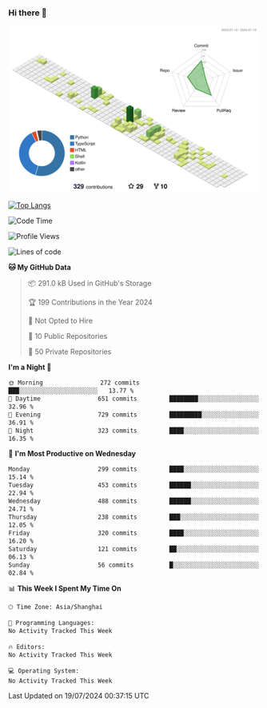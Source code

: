 ### Hi there 👋

![](./profile-3d-contrib/profile-green-animate.svg)

 

[![Top Langs](https://github-readme-stats.vercel.app/api/top-langs/?username=fly2tomato)](https://github.com/anuraghazra/github-readme-stats)


 

<!--START_SECTION:waka-->
![Code Time](http://img.shields.io/badge/Code%20Time-5%20hrs%2042%20mins-blue)

![Profile Views](http://img.shields.io/badge/Profile%20Views-2-blue)

![Lines of code](https://img.shields.io/badge/From%20Hello%20World%20I%27ve%20Written-519.6%20thousand%20lines%20of%20code-blue)

**🐱 My GitHub Data** 

> 📦 291.0 kB Used in GitHub's Storage 
 > 
> 🏆 199 Contributions in the Year 2024
 > 
> 🚫 Not Opted to Hire
 > 
> 📜 10 Public Repositories 
 > 
> 🔑 50 Private Repositories 
 > 
**I'm a Night 🦉** 

```text
🌞 Morning                272 commits         ███░░░░░░░░░░░░░░░░░░░░░░   13.77 % 
🌆 Daytime                651 commits         ████████░░░░░░░░░░░░░░░░░   32.96 % 
🌃 Evening                729 commits         █████████░░░░░░░░░░░░░░░░   36.91 % 
🌙 Night                  323 commits         ████░░░░░░░░░░░░░░░░░░░░░   16.35 % 
```
📅 **I'm Most Productive on Wednesday** 

```text
Monday                   299 commits         ████░░░░░░░░░░░░░░░░░░░░░   15.14 % 
Tuesday                  453 commits         ██████░░░░░░░░░░░░░░░░░░░   22.94 % 
Wednesday                488 commits         ██████░░░░░░░░░░░░░░░░░░░   24.71 % 
Thursday                 238 commits         ███░░░░░░░░░░░░░░░░░░░░░░   12.05 % 
Friday                   320 commits         ████░░░░░░░░░░░░░░░░░░░░░   16.20 % 
Saturday                 121 commits         ██░░░░░░░░░░░░░░░░░░░░░░░   06.13 % 
Sunday                   56 commits          █░░░░░░░░░░░░░░░░░░░░░░░░   02.84 % 
```


📊 **This Week I Spent My Time On** 

```text
🕑︎ Time Zone: Asia/Shanghai

💬 Programming Languages: 
No Activity Tracked This Week

🔥 Editors: 
No Activity Tracked This Week

💻 Operating System: 
No Activity Tracked This Week
```


 Last Updated on 19/07/2024 00:37:15 UTC
<!--END_SECTION:waka-->
